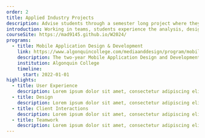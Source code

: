 ```yaml
---
order: 2
title: Applied Industry Projects
description: Advise students through a semester long project where they build a mobile or web app for a client.
introduction: Working in teams, students experience the analysis, design, implementation, testing and deployment of a mobile solution for a real-world client. Important topics from throughout their program of study are applied in this course. Faculty advisors facilitate student teams to demonstrate their skills in the applied project. Student teams make a technical presentation to their faculty advisors and participate in a public showcase of projects.
courseSite: https://mad9145.github.io/W2024/
programs:
  - title: Mobile Application Design & Development
    link: https://www.algonquincollege.com/mediaanddesign/program/mobile-application-design-and-development/
    description: The two-year Mobile Application Design and Development Ontario College Diploma program prepares students to enter the expanding and evolving fields of mobile, web, and application development.
    institution: Algonquin College
    timeline:
      start: 2022-01-01
highlights:
  - title: User Experience
    description: Lorem ipsum dolor sit amet, consectetur adipiscing elit, sed do eiusmod tempor incididunt ut labore et dolore magna aliqua.
  - title: Design
    description: Lorem ipsum dolor sit amet, consectetur adipiscing elit, sed do eiusmod tempor incididunt ut labore et dolore magna aliqua.
  - title: Client Interactions
    description: Lorem ipsum dolor sit amet, consectetur adipiscing elit, sed do eiusmod tempor incididunt ut labore et dolore magna aliqua.
  - title: Teamwork
    description: Lorem ipsum dolor sit amet, consectetur adipiscing elit, sed do eiusmod tempor incididunt ut labore et dolore magna aliqua.
---
```

